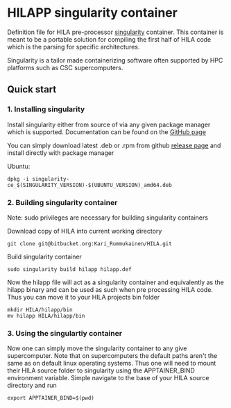 # HILAPP singularity container #

Definition file for HILA pre-processor [singularity](https://sylabs.io/singularity/) container. This container is meant to be a portable solution for compiling the first half of HILA code which is the parsing for specific architectures.

Singularity is a tailor made containerizing software often supported by HPC platforms such as CSC supercomputers.

## Quick start ##

### 1. Installing singularity ###

Install singularity either from source of via any given package manager which is supported. Documentation can be found on the [GitHub page](https://github.com/sylabs/singularity)

You can simply download latest .deb or .rpm from github [release page](https://github.com/sylabs/singularity/releases) and install directly with package manager

Ubuntu:
```
dpkg -i singularity-ce_$(SINGULARITY_VERSION)-$(UBUNTU_VERSION)_amd64.deb
```

### 2. Building singularity container ###

Note: sudo privileges are necessary for building singularity containers

Download copy of HILA into current working directory

```
git clone git@bitbucket.org:Kari_Rummukainen/HILA.git
```

Build singularity container

```
sudo singularity build hilapp hilapp.def
```

Now the hilapp file will act as a singularity container and equivalently as the hilapp binary and can be used as such when pre processing HILA code. Thus you can move it to your HILA projects bin folder

```
mkdir HILA/hilapp/bin
mv hilapp HILA/hilapp/bin
```

### 3. Using the singulartiy container ###

Now one can simply move the singularity container to any give supercomputer. Note that on supercomputers the default paths aren't the same as on default linux operating systems. Thus one will need to mount their HILA source folder to singularity using the APPTAINER_BIND environment variable. Simple navigate to the base of your HILA source directory and run

    export APPTAINER_BIND=$(pwd)


